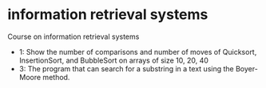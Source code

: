 # information retrieval systems
Course on information retrieval systems

* 1: Show the number of comparisons and number of moves of Quicksort, InsertionSort, and BubbleSort on arrays of size 10, 20, 40
* 3: The program that can search for a substring in a text using the Boyer-Moore method.
